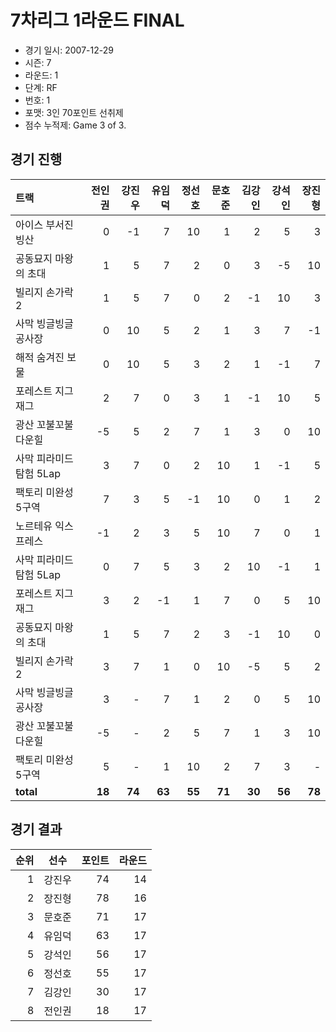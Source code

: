 # 7차리그 1라운드 FINAL

- 경기 일시: 2007-12-29
- 시즌: 7
- 라운드: 1
- 단계: RF
- 번호: 1
- 포맷: 3인 70포인트 선취제
- 점수 누적제: Game 3 of 3.





## 경기 진행

| 트랙 | 전인권 | 강진우 | 유임덕 | 정선호 | 문호준 | 김강인 | 강석인 | 장진형 |
|:---|---:|---:|---:|---:|---:|---:|---:|---:|
| 아이스 부서진 빙산 | 0 | -1 | 7 | 10 | 1 | 2 | 5 | 3 |
| 공동묘지 마왕의 초대 | 1 | 5 | 7 | 2 | 0 | 3 | -5 | 10 |
| 빌리지 손가락 2 | 1 | 5 | 7 | 0 | 2 | -1 | 10 | 3 |
| 사막 빙글빙글 공사장 | 0 | 10 | 5 | 2 | 1 | 3 | 7 | -1 |
| 해적 숨겨진 보물 | 0 | 10 | 5 | 3 | 2 | 1 | -1 | 7 |
| 포레스트 지그재그 | 2 | 7 | 0 | 3 | 1 | -1 | 10 | 5 |
| 광산 꼬불꼬불 다운힐 | -5 | 5 | 2 | 7 | 1 | 3 | 0 | 10 |
| 사막 피라미드 탐험 5Lap | 3 | 7 | 0 | 2 | 10 | 1 | -1 | 5 |
| 팩토리 미완성 5구역 | 7 | 3 | 5 | -1 | 10 | 0 | 1 | 2 |
| 노르테유 익스프레스 | -1 | 2 | 3 | 5 | 10 | 7 | 0 | 1 |
| 사막 피라미드 탐험 5Lap | 0 | 7 | 5 | 3 | 2 | 10 | -1 | 1 |
| 포레스트 지그재그 | 3 | 2 | -1 | 1 | 7 | 0 | 5 | 10 |
| 공동묘지 마왕의 초대 | 1 | 5 | 7 | 2 | 3 | -1 | 10 | 0 |
| 빌리지 손가락 2 | 3 | 7 | 1 | 0 | 10 | -5 | 5 | 2 |
| 사막 빙글빙글 공사장 | 3 | - | 7 | 1 | 2 | 0 | 5 | 10 |
| 광산 꼬불꼬불 다운힐 | -5 | - | 2 | 5 | 7 | 1 | 3 | 10 |
| 팩토리 미완성 5구역 | 5 | - | 1 | 10 | 2 | 7 | 3 | - |
| __total__ | __18__ | __74__ | __63__ | __55__ | __71__ | __30__ | __56__ | __78__ |




## 경기 결과

| 순위 | 선수 | 포인트 | 라운드 |
|---:|:---:|---:|---:|
| 1 | 강진우 | 74 | 14 |
| 2 | 장진형 | 78 | 16 |
| 3 | 문호준 | 71 | 17 |
| 4 | 유임덕 | 63 | 17 |
| 5 | 강석인 | 56 | 17 |
| 6 | 정선호 | 55 | 17 |
| 7 | 김강인 | 30 | 17 |
| 8 | 전인권 | 18 | 17 |

